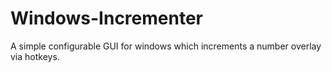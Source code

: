 # Windows-Incrementer
A simple configurable GUI for windows which increments a number overlay via hotkeys.
